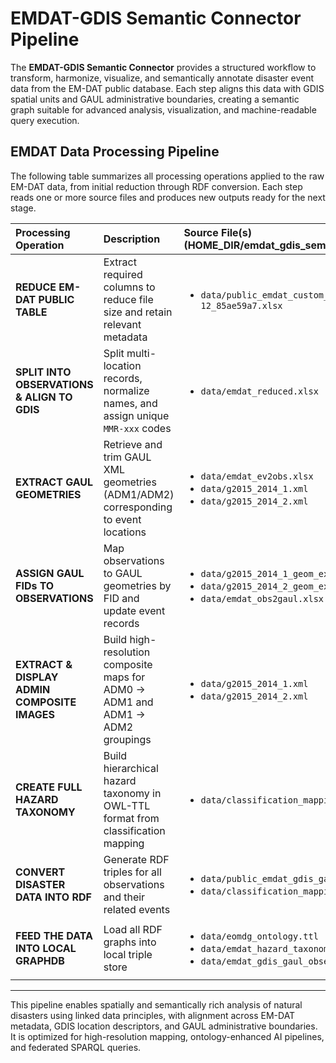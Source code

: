 # EMDAT-GDIS Semantic Connector Pipeline

The **EMDAT-GDIS Semantic Connector** provides a structured workflow to transform, harmonize, visualize, and semantically annotate disaster event data from the EM-DAT public database. Each step aligns this data with GDIS spatial units and GAUL administrative boundaries, creating a semantic graph suitable for advanced analysis, visualization, and machine-readable query execution.

## EMDAT Data Processing Pipeline

The following table summarizes all processing operations applied to the raw EM-DAT data, from initial reduction through RDF conversion. Each step reads one or more source files and produces new outputs ready for the next stage.

| Processing Operation | Description | Source File(s) (HOME_DIR/emdat_gdis_semantic_connector/) | Destination File(s) (HOME_DIR/emdat_gdis_semantic_connector/) | Script Name  (HOME_DIR/emdat_gdis_semantic_connector/) | Remarks |
|:--------------------|:------------|:----------------|:---------------------|:------------------|:--------|
| **REDUCE EM-DAT PUBLIC TABLE** | Extract required columns to reduce file size and retain relevant metadata | <ul><li>`data/public_emdat_custom_request_2024-05-12_85ae59a7.xlsx`</li></ul> | <ul><li>`data/emdat_reduced.xlsx`</li></ul> | <ul><li>`reduce_emdat.py`</li></ul> | Retains EM-DAT metadata (hazard, time, location, identifiers, coordinates, admin units) |
| **SPLIT INTO OBSERVATIONS & ALIGN TO GDIS** | Split multi-location records, normalize names, and assign unique `MMR-xxx` codes | <ul><li>`data/emdat_reduced.xlsx`</li></ul> | <ul><li>`data/emdat_ev2obs.xlsx`</li></ul> | <ul><li>`split_ev2obs.py`</li></ul> | Includes fuzzy matching logic and expansion of regional naming structures |
| **EXTRACT GAUL GEOMETRIES** | Retrieve and trim GAUL XML geometries (ADM1/ADM2) corresponding to event locations | <ul><li>`data/emdat_ev2obs.xlsx`</li><li>`data/g2015_2014_1.xml`</li><li>`data/g2015_2014_2.xml`</li></ul> | <ul><li>`data/g2015_2014_1_geom_extract.xml`</li><li>`data/g2015_2014_2_geom_extract.xml`</li><li>`data/emdat_obs2gaul.xlsx`</li></ul> | <ul><li>`emdat_obs2gaul.py`</li></ul> | Selectively extracts only the referenced GAUL features for further analysis |
| **ASSIGN GAUL FIDs TO OBSERVATIONS** | Map observations to GAUL geometries by FID and update event records | <ul><li>`data/g2015_2014_1_geom_extract.xml`</li><li>`data/g2015_2014_2_geom_extract.xml`</li><li>`data/emdat_obs2gaul.xlsx`</li></ul> | <ul><li>`data/emdat_obs2gaul_geom.xlsx`</li></ul> | <ul><li>`emdat_obs2gaul_geom.py`</li></ul> | Adds administrative geometry identifiers (FID_1/FID_2) for spatial linkage |
| **EXTRACT & DISPLAY ADMIN COMPOSITE IMAGES** | Build high-resolution composite maps for ADM0 → ADM1 and ADM1 → ADM2 groupings | <ul><li>`data/g2015_2014_1.xml`</li><li>`data/g2015_2014_2.xml`</li></ul> | <ul><li>`data/adm0_composite_maps/*.png`</li><li>`data/adm1_composite_maps/*.png`</li><li>`data/adm2_maps/*.png`</li></ul> | <ul><li>`adm0_composite_map.py`</li><li>`adm1_composite_map.py`</li><li>`adm2_map.py`</li></ul> | Color-coded polygons with adjacency-aware coloring and centroid labels per unit |
| **CREATE FULL HAZARD TAXONOMY** | Build hierarchical hazard taxonomy in OWL-TTL format from classification mapping | <ul><li>`data/classification_mapping.csv`</li></ul> | <ul><li>`data/emdat_hazard_taxonomy.ttl`</li></ul> | <ul><li>`build_emdat_hazard_taxonomy.py`</li></ul> | Includes relationships to sensors and ML-relevant objectives using `isMonitoredBy`, `hasRelatedObjective` |
| **CONVERT DISASTER DATA INTO RDF** | Generate RDF triples for all observations and their related events | <ul><li>`data/public_emdat_gdis_gaul_fids.xlsx`</li><li>`data/classification_mapping.csv`</li></ul> | <ul><li>`data/emdat_gdis_gaul_observations.ttl`</li></ul> | <ul><li>`observations2rdf_triples.py`</li></ul> | Emits complete RDF graphs with GeoSPARQL, OWL-Time, and hazard ontology alignment |
| **FEED THE DATA INTO LOCAL GRAPHDB** | Load all RDF graphs into local triple store | <ul><li>`data/eomdg_ontology.ttl`</li><li>`data/emdat_hazard_taxonomy.ttl`</li><li>`data/emdat_gdis_gaul_observations.ttl`</li></ul> | <ul><li>SPARQL endpoint: `http://localhost:7200/repositories/eo_nh_kg`</li></ul> | <ul><li>`TBD.py`</li></ul> | Recommended load order: ontology → taxonomy → data instance triples |

---

This pipeline enables spatially and semantically rich analysis of natural disasters using linked data principles, with alignment across EM-DAT metadata, GDIS location descriptors, and GAUL administrative boundaries. It is optimized for high-resolution mapping, ontology-enhanced AI pipelines, and federated SPARQL queries.
